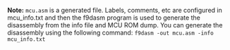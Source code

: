 **Note:** `mcu.asm` is a generated file. Labels, comments, etc are configured in mcu_info.txt and then the f9dasm program is used to generate the disassembly from the info file and MCU ROM dump. You can generate the disassembly using the following command: `f9dasm -out mcu.asm -info mcu_info.txt`
